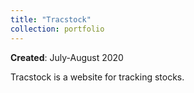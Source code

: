 ```yaml
---
title: "Tracstock"
collection: portfolio
---
```

**Created**: July-August 2020

Tracstock is a website for tracking stocks.
